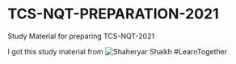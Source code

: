 # TCS-NQT-PREPARATION-2021
Study Material for preparing TCS-NQT-2021

I got this study material from 
![Shaheryar Shaikh](https://github.com/shaheryarshaikh1011) 
#LearnTogether
